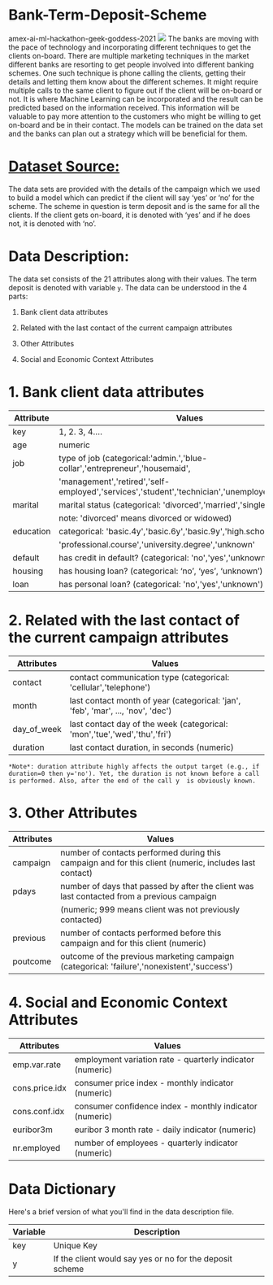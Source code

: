 # Bank-Term-Deposit-Scheme
amex-ai-ml-hackathon-geek-goddess-2021
![](capture.png)
The banks are moving with the pace of technology and incorporating different techniques to get the clients on-board. There are multiple marketing techniques in the market different banks are resorting to get people involved into different banking schemes. One such technique is phone calling the clients, getting their details and letting them know about the different schemes. It might require multiple calls to the same client to figure out if the client will be on-board or not. It is where Machine Learning can be incorporated and the result can be predicted based on the information received. This information will be valuable to pay more attention to the customers who might be willing to get on-board and be in their contact. The models can be trained on the data set and the banks can plan out a strategy which will be beneficial for them. 

# [Dataset Source:](https://www.techgig.com/geekgoddess/amex-ai-ml-hackathon-geek-goddess-2021)

The data sets are provided with the details of the campaign which we used to build a model which can predict if the client will say ‘yes’ or ‘no’ for the scheme. The scheme in question is term deposit and is the same for all the clients. If the client gets on-board, it is denoted with ‘yes’ and if he does not, it is denoted with ‘no’.


# Data Description:

The data set consists of the 21 attributes along with their values. The term deposit is denoted with variable `y`. The data can be understood in the 4 parts:

1. Bank client data attributes

2. Related with the last contact of the current campaign attributes

3. Other Attributes

4. Social and Economic Context Attributes



# 1.	Bank client data attributes

|Attribute |	Values      |
|----------|--------------|
|key       |	1, 2. 3, 4….|
|age       |	numeric     |
|job       |	type of job (categorical:'admin.','blue-collar','entrepreneur','housemaid',|
|          |    'management','retired','self-employed','services','student','technician','unemployed','unknown')|
|marital   |	marital status (categorical: 'divorced','married','single','unknown';|
|          |   note: 'divorced' means divorced or widowed)|
|education |	categorical: 'basic.4y','basic.6y','basic.9y','high.school','illiterate',|
|           |     'professional.course','university.degree','unknown'|
|default|	has credit in default? (categorical: 'no','yes','unknown')|
|housing|	has housing loan? (categorical: ‘no’, ‘yes’, ‘unknown’)
|loan	|has personal loan? (categorical: 'no','yes','unknown')|



# 2. Related with the last contact of the current campaign attributes

|Attributes	|Values|
|-----------|------|
|contact    |	contact communication type (categorical: 'cellular','telephone')|
|month      |	last contact month of year (categorical: 'jan', 'feb', 'mar', ..., 'nov', 'dec')|
|day_of_week|	last contact day of the week (categorical: 'mon','tue','wed','thu','fri')|
|duration  	|last contact duration, in seconds (numeric)|


`*Note*: duration attribute highly affects the output target (e.g., if duration=0 then y='no').
Yet, the duration is not known before a call is performed. Also, after the end of the call y 
is obviously known.`



# 3. Other Attributes

|Attributes	|Values|
|-----------|------|
|campaign	|number of contacts performed during this campaign and for this client (numeric, includes last contact)|
|pdays|	number of days that passed by after the client was last contacted from a previous campaign |
|     |  (numeric; 999 means client was not previously contacted)|
|previous	|number of contacts performed before this campaign and for this client (numeric)|
|poutcome	|outcome of the previous marketing campaign (categorical: 'failure','nonexistent','success')|




# 4. Social and Economic Context Attributes

|Attributes	|Values|
|------------|------|
|emp.var.rate|employment variation rate - quarterly indicator (numeric)|
|cons.price.idx|consumer price index - monthly indicator (numeric)|
|cons.conf.idx|consumer confidence index - monthly indicator (numeric)|
|euribor3m|euribor 3 month rate - daily indicator (numeric)|
|nr.employed|number of employees - quarterly indicator (numeric)|


# Data Dictionary

Here's a brief version of what you'll find in the data description file.

|Variable	|Description|
|----------|----------|
|key|	Unique Key|
|y|	If the client would say yes or no for the deposit scheme|


